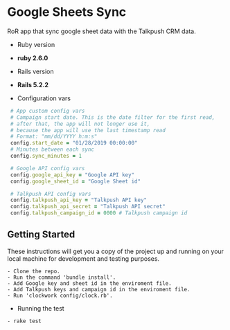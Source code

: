 # Google Sheets Sync

RoR app that sync google sheet data with the Talkpush CRM data.

* Ruby version

 - **ruby 2.6.0**

* Rails version

 - **Rails 5.2.2**

* Configuration vars
```ruby
 # App custom config vars
 # Campaign start date. This is the date filter for the first read, 
 # after that, the app will not longer use it, 
 # because the app will use the last timestamp read
 # Format: "mm/dd/YYYY h:m:s"
 config.start_date = "01/28/2019 00:00:00"
 # Minutes between each sync
 config.sync_minutes = 1

 # Google API config vars
 config.google_api_key = "Google API key"
 config.google_sheet_id = "Google Sheet id"

 # Talkpush API config vars
 config.talkpush_api_key = "Talkpush API key"
 config.talkpush_api_secret = "Talkpush API secret"
 config.talkpush_campaign_id = 0000 # Talkpush campaign id
```

## Getting Started

These instructions will get you a copy of the project up and running on your local machine for development and testing purposes.

```
- Clone the repo.
- Run the command 'bundle install'.
- Add Google key and sheet id in the enviroment file.
- Add Talkpush keys and campaign id in the enviroment file.
- Run 'clockwork config/clock.rb'.
```

* Running the test
```
- rake test
```
